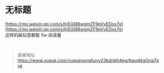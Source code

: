# 无标题
[https://mp.weixin.qq.com/s/hj5Gt88wgmZF9pVvEDox7g](https://mp.weixin.qq.com/s/hj5Gt88wgmZF9pVvEDox7g)  
这样的破玩意都能 5w 阅读量

<br>
  
> 语雀地址 https://www.yuque.com/yuqueyonghuyv23kd/qth4eg/ttayqtkg0nia7gva